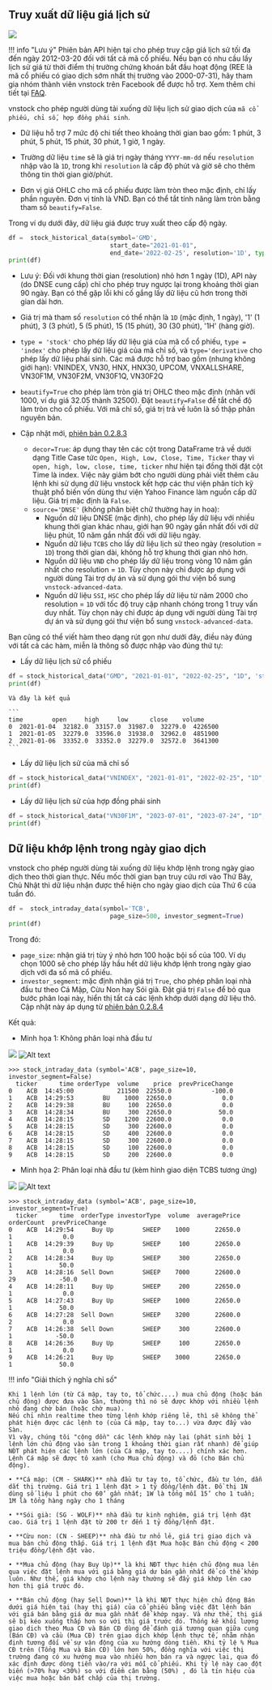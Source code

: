 ## Truy xuất dữ liệu giá lịch sử

![](../assets/images/stock_ohlc_data.png)

!!! info "Lưu ý"
    Phiên bản API hiện tại cho phép truy cập giá lịch sử tối đa đến ngày 2012-03-20 đối với tất cả mã cổ phiếu. Nếu bạn có nhu cầu lấy lịch sử giá từ thời điểm thị trường chứng khoán bắt đầu hoạt động (REE là mã cổ phiếu có giao dịch sớm nhất thị trường vào 2000-07-31), hãy tham gia nhóm thành viên vnstock trên Facebook để được hỗ trợ. Xem thêm chi tiết tại [FAQ](../faq/community.md).

vnstock cho phép người dùng tải xuống dữ liệu lịch sử giao dịch của `mã cổ phiếu, chỉ số, hợp đồng phái sinh`.

- Dữ liệu hỗ trợ 7 mức độ chi tiết theo khoảng thời gian bao gồm: 1 phút, 3 phút, 5 phút, 15 phút, 30 phút, 1 giờ, 1 ngày.

- Trường dữ liệu `time` sẽ là giá trị ngày tháng `YYYY-mm-dd` nếu `resolution` nhập vào là `1D`, trong khi `resolution` là cấp độ phút và giờ sẽ cho thêm thông tin thời gian giờ/phút.

- Đơn vị giá OHLC cho mã cổ phiếu được làm tròn theo mặc định, chỉ lấy phần nguyên. Đơn vị tính là VND. Bạn có thể tắt tính năng làm tròn bằng tham số `beautify=False`.

Trong ví dụ dưới đây, dữ liệu giá được truy xuất theo cấp độ ngày.

```python
df =  stock_historical_data(symbol='GMD', 
                            start_date="2021-01-01", 
                            end_date='2022-02-25', resolution='1D', type='stock', beautify=True, decor=False, source='DNSE')
print(df)
```

- Lưu ý: Đối với khung thời gian (resolution) nhỏ hơn 1 ngày (1D), API này (do DNSE cung cấp) chỉ cho phép truy ngược lại trong  khoảng thời gian 90 ngày. Bạn có thể gặp lỗi khi cố gắng lấy dữ liệu cũ hơn trong thời gian dài hơn.

- Giá trị mà tham số `resolution` có thể nhận là `1D` (mặc định, 1 ngày), '1' (1 phút), 3 (3 phút), 5 (5 phút), 15 (15 phút), 30 (30 phút), '1H' (hàng giờ).
- `type = 'stock'` cho phép lấy dữ liệu giá của mã cổ cổ phiếu, `type = 'index'` cho phép lấy dữ liệu giá của mã chỉ số, và `type='derivative` cho phép lấy dữ liệu phái sinh. Các mã được hỗ trợ bao gồm (nhưng không giới hạn): VNINDEX, VN30, HNX, HNX30, UPCOM, VNXALLSHARE, VN30F1M, VN30F2M, VN30F1Q, VN30F2Q
- `beautify=True` cho phép làm tròn giá trị OHLC theo mặc định (nhân với 1000, ví dụ giá 32.05 thành 32500). Đặt `beautify=False` để tắt chế độ làm tròn cho cổ phiếu. Với mã chỉ số, giá trị trả về luôn là số thập phân nguyên bản.

- Cập nhật mới, [phiên bản 0.2.8.3](https://docs.vnstock.site/changes_log/#08-11-2023)
    - `decor=True`: áp dụng thay tên các cột trong DataFrame trả về dưới dạng Title Case tức `Open, High, Low, Close, Time, Ticker` thay vì `open, high, low, close, time, ticker` như hiện tại đồng thời đặt cột Time là index. Việc này giảm bớt cho người dùng phải viết thêm câu lệnh khi sử dụng dữ liệu vnstock kết hợp các thư viện phân tích kỹ thuật phổ biến vốn dùng thư viện Yahoo Finance làm nguồn cấp dữ liệu. Giá trị mặc định là `False`.
    - `source='DNSE'` (không phân biệt chữ thường hay in hoa): 
      - Nguồn dữ liệu DNSE (mặc định), cho phép lấy dữ liệu với nhiều khung thời gian khác nhau, giới hạn 90 ngày gần nhất đối với dữ liệu phút, 10 năm gần nhất đối với dữ liệu ngày. 
      - Nguồn dữ liệu `TCBS` cho lấy dữ liệu lịch sử theo ngày (resolution = `1D`) trong thời gian dài, không hỗ trợ khung thời gian nhỏ hơn.
	  - Nguồn dữ liệu `VND` cho phép lấy dữ liệu trong vòng 10 năm gần nhất cho resolution = `1D`. Tùy chọn này chỉ được áp dụng với người dùng Tài trợ dự án và sử dụng gói thư viện bổ sung `vnstock-advanced-data`.
      - Nguồn dữ liệu `SSI`, `HSC` cho phép lấy dữ liệu từ năm 2000 cho resolution = `1D` với tốc độ truy cập nhanh chóng trong 1 truy vấn duy nhất. Tùy chọn này chỉ được áp dụng với người dùng Tài trợ dự án và sử dụng gói thư viện bổ sung `vnstock-advanced-data`.

Bạn cũng có thể viết hàm theo dạng rút gọn như dưới đây, điều này đúng với tất cả các hàm, miễn là thông số được nhập vào đúng thứ tự:

  - Lấy dữ liệu lịch sử cổ phiếu
  ```python
  df = stock_historical_data("GMD", "2021-01-01", "2022-02-25", "1D", 'stock')
  print(df)
  ```

    Và đây là kết quả

    ```
    time        open     high     low      close    volume
    0  2021-01-04  32182.0  33157.0  31987.0  32279.0  4226500
    1  2021-01-05  32279.0  33596.0  31938.0  32962.0  4851900
    2  2021-01-06  33352.0  33352.0  32279.0  32572.0  3641300
    ```

- Lấy dữ liệu lịch sử của mã chỉ số
```python
df = stock_historical_data("VNINDEX", "2021-01-01", "2022-02-25", "1D", 'index')
print(df)
```

- Lấy dữ liệu lịch sử của hợp đồng phái sinh
```python
df = stock_historical_data("VN30F1M", "2023-07-01", "2023-07-24", "1D", 'derivative')
print(df)
```

## Dữ liệu khớp lệnh trong ngày giao dịch

vnstock cho phép người dùng tải xuống dữ liệu khớp lệnh trong ngày giao dịch theo thời gian thực. Nếu mốc thời gian bạn truy cứu rơi vào Thứ Bảy, Chủ Nhật thì dữ liệu nhận được thể hiện cho ngày giao dịch của Thứ 6 của tuần đó.

```python
df =  stock_intraday_data(symbol='TCB', 
                            page_size=500, investor_segment=True)
print(df)
```

Trong đó:

- `page_size`: nhận giá trị tùy ý nhỏ hơn 100 hoặc bội số của 100. Ví dụ chọn 1000 sẽ cho phép lấy hầu hết dữ liệu khớp lệnh trong ngày giao dịch với đa số mã cổ phiếu.
- `investor_segment`: mặc định nhận giá trị `True`, cho phép phân loại nhà đầu tư theo Cá Mập, Cừu Non hay Sói già. Đặt giá trị `False` để bỏ qua bước phân loại này, hiển thị tất cả các lệnh khớp dưới dạng dữ liệu thô. Cập nhật này áp dụng từ [phiên bản 0.2.8.4](https://docs.vnstock.site/changes_log/#09-11-2023)

Kết quả:

  - Minh họa 1: Không phân loại nhà đầu tư

  ![](../assets/images/tcbs_intraday_screen1.png)
  ![Alt text](image-1.png)

```shell
>>> stock_intraday_data (symbol='ACB', page_size=10, investor_segment=False)
  ticker      time orderType  volume    price  prevPriceChange
0    ACB  14:45:00            211500  22550.0           -100.0
1    ACB  14:29:53        BU    1000  22650.0              0.0
2    ACB  14:29:38        BU     100  22650.0              0.0
3    ACB  14:28:34        BU     300  22650.0             50.0
4    ACB  14:28:15        SD    1200  22600.0              0.0
5    ACB  14:28:15        SD     300  22600.0              0.0
6    ACB  14:28:15        SD     400  22600.0              0.0
7    ACB  14:28:15        SD     300  22600.0              0.0
8    ACB  14:28:15        SD     100  22600.0              0.0
9    ACB  14:28:15        SD     200  22600.0              0.0
```

  - Minh họa 2: Phân loại nhà đầu tư (kèm hình giao diện TCBS tương ứng)

  ![](../assets/images/tcbs_intraday_screen2.png)
  ![Alt text](image.png)

```shell
>>> stock_intraday_data (symbol='ACB', page_size=10, investor_segment=True)
  ticker      time  orderType investorType  volume  averagePrice  orderCount  prevPriceChange
0    ACB  14:29:54     Buy Up        SHEEP    1000       22650.0           1              0.0
1    ACB  14:29:39     Buy Up        SHEEP     100       22650.0           1              0.0
2    ACB  14:28:34     Buy Up        SHEEP     300       22650.0           1             50.0
3    ACB  14:28:16  Sell Down        SHEEP    7000       22600.0          29            -50.0
4    ACB  14:28:11     Buy Up        SHEEP     200       22650.0           1              0.0
5    ACB  14:27:43     Buy Up        SHEEP    1000       22650.0           1             50.0
6    ACB  14:27:28  Sell Down        SHEEP    3200       22600.0           2              0.0
7    ACB  14:26:38  Sell Down        SHEEP     300       22600.0           1            -50.0
8    ACB  14:26:36     Buy Up        SHEEP     100       22650.0           1              0.0
9    ACB  14:26:21     Buy Up        SHEEP    3000       22650.0           1             50.0
```

!!! info "Giải thích ý nghĩa chỉ số"

    Khi 1 lệnh lớn (từ Cá mập, tay to, tổ chức....) mua chủ động (hoặc bán chủ động) được đưa vào Sàn, thường thì nó sẽ được khớp với nhiều lệnh nhỏ đang chờ bán (hoặc chờ mua). 
    Nếu chỉ nhìn realtime theo từng lệnh khớp riêng lẻ, thì sẽ không thể phát hiện được các lệnh to (của Cá mập, tay to...) vừa được đẩy vào Sàn. 
    Vì vậy, chúng tôi "cộng dồn" các lệnh khớp này lại (phát sinh bởi 1 lệnh lớn chủ động vào sàn trong 1 khoảng thời gian rất nhanh) để giúp NĐT phát hiện các lệnh lớn (của Cá mập, tay to....) chính xác hơn. Lệnh Cá mập sẽ được tô xanh (cho Mua chủ động) và đỏ (cho Bán chủ động). 

    • **Cá mập: (CM - SHARK)** nhà đầu tư tay to, tổ chức, đầu tư lớn, dẫn dắt thị trường. Giá trị 1 lệnh đặt > 1 tỷ đồng/lệnh đặt. Đồ thị 1N dùng số liệu 1 phút cho 60’ gần nhất; 1W là tổng mỗi 15’ cho 1 tuần; 1M là tổng hàng ngày cho 1 tháng

    • **Sói già: (SG - WOLF)** nhà đầu tư kinh nghiệm, giá trị lệnh đặt cao. Giá trị 1 lệnh đặt từ 200 tr đến 1 tỷ đồng/lệnh đặt.

    • **Cừu non: (CN - SHEEP)** nhà đầu tư nhỏ lẻ, giá trị giao dịch và mua bán chủ động thấp. Giá trị 1 lệnh đặt Mua hoặc Bán chủ động < 200 triệu đồng/lệnh đặt vào.

    • **Mua chủ động (hay Buy Up)** là khi NĐT thực hiện chủ động mua lên qua việc đặt lệnh mua với giá bằng giá dư bán gần nhất để có thể khớp luôn. Như thế, giá khớp cho lệnh này thường sẽ đẩy giá khớp lên cao hơn thị giá trước đó.

    • **Bán chủ động (hay Sell Down)** là khi NĐT thực hiện chủ động Bán dưới giá hiện tại (hay thị giá) của cổ phiếu bằng việc đặt lệnh bán với giá bán bằng giá dư mua gần nhất để khớp ngay. Và như thế, thị giá sẽ bị kéo xuống thấp hơn so với thị giá trước đó. Thống kê khối lượng giao dich theo Mua CĐ và Bán CĐ dùng để đánh giá tương quan giữa cung (Bán CĐ) và cầu (Mua CĐ) trên giao dịch khớp lệnh thực tế, nhằm nhận định tương đối về sự vận động của xu hướng dòng tiền. Khi tỷ lệ % Mua CĐ trên (Tổng Mua và Bán CĐ) lớn hơn 50%, đồng nghĩa với việc thị trường đang có xu hướng mua vào nhiều hơn bán ra và ngược lại, qua đó xác định được dòng tiền vào/ra với mỗi cổ phiếu. Khi tỷ lệ này cao đột biến (>70% hay <30%) so với điểm cân bằng (50%) , đó là tín hiệu của việc mua hoặc bán bất chấp của thị trường.